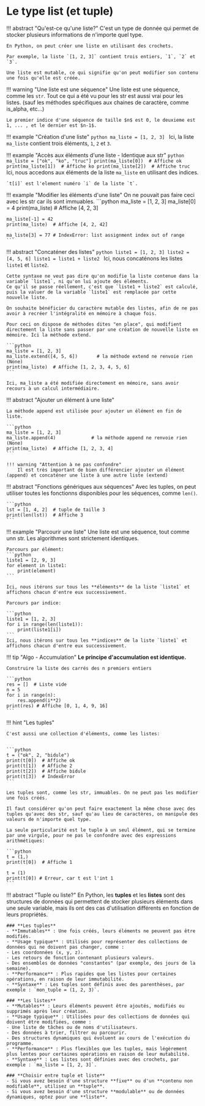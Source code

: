 # Le type list (et tuple)


!!! abstract "Qu'est-ce qu'une liste?"
    C'est un type de donnée qui permet de stocker plusieurs informations de n'importe quel type.

    En Python, on peut créer une liste en utilisant des crochets.

    Par exemple, la liste `[1, 2, 3]` contient trois entiers, `1`, `2` et `3`.

    Une liste est mutable, ce qui signifie qu'on peut modifier son contenu une fois qu'elle est créée.

!!! warning "Une liste est une séquence"
    Une liste est une séquence, comme les `str`. Tout ce qui a été vu pour les str est aussi vrai pour les listes.
    (sauf les méthodes spécifiques aux chaines de caractère, comme is_alpha, etc...)

    Le premier indice d'une séquence de taille $n$ est 0, le deuxieme est 1, ... , et le dernier est $n-1$.


!!! example "Création d'une liste"
    ```python
    ma_liste = [1, 2, 3]
    ```
    Ici, la liste `ma_liste` contient trois éléments, `1`, `2` et `3`.

!!! example "Accès aux éléments d'une liste - Identique aux str"
    ```python
    ma_liste = ["ok", "ko", "truc"]
    print(ma_liste[0])  # Affiche ok
    print(ma_liste[1])  # Affiche ko
    print(ma_liste[2])  # Affiche truc  
    ```
    Ici, nous accedons aux éléments de la liste `ma_liste` en utilisant des indices.

    `t[i]` est l'element numéro `i` de la liste `t`.


!!! example "Modifier les éléments d'une liste"
    On ne pouvait pas faire ceci avec les str car ils sont immuables.
    ```python
    ma_liste = [1, 2, 3]
    ma_liste[0] = 4
    print(ma_liste)  # Affiche [4, 2, 3]

    ma_liste[-1] = 42
    print(ma_liste)  # Affiche [4, 2, 42]
    
    ma_liste[3] = 77 # IndexError: list assignment index out of range
    ```



!!! abstract "Concaténer des listes"
    ```python
    liste1 = [1, 2, 3]
    liste2 = [4, 5, 6]
    liste1 = liste1 + liste2
    ```
    Ici, nous concaténons les listes `liste1` et `liste2`.

    Cette syntaxe ne veut pas dire qu'on modifie la liste contenue dans la variable `liste1`, ni qu'on lui ajoute des éléments.
    Ce qu'il se passe réellement, c'est que `liste1 + liste2` est calculé, puis la valuer de la variable `liste1` est remplacée par cette nouvelle liste.

    On souhaite bénéficier du caractère mutable des listes, afin de ne pas avoir à recréer l'intégralité en mémoire à chaque fois.

    Pour ceci on dispose de méthodes dites "en place", qui modifient directement la liste sans passer par une création de nouvelle liste en mémoire. Ici la méthode extend.

    ```python
    ma_liste = [1, 2, 3]
    ma_liste.extend([4, 5, 6])       # la méthode extend ne renvoie rien (None)
    print(ma_liste)  # Affiche [1, 2, 3, 4, 5, 6]
    ```

    Ici, ma_liste a été modifiée directement en mémoire, sans avoir recours à un calcul intermédiaire.


!!! abstract "Ajouter un élément à une liste"

    La méthode append est utilisée pour ajouter un élément en fin de liste.

    ```python
    ma_liste = [1, 2, 3]
    ma_liste.append(4)             # la méthode append ne renvoie rien (None)
    print(ma_liste)  # Affiche [1, 2, 3, 4]
    ```

    !!! warning "Attention à ne pas confondre"
        Il est très important de bien différencier ajouter un élément (append) et concaténer une liste à une autre liste (extend)


!!! abstract "Fonctions génériques aux séquences"
    Avec les tuples, on peut utiliser toutes les fonctionns disponibles pour les séquences, comme `len()`.

    ```python
    lst = [1, 4, 2]  # tuple de taille 3
    print(len(lst))  # Affiche 3
    ```

!!! example "Parcourir une liste"
    Une liste est une séquence, tout comme unn str.
    Les algorithmes sont strictement identiques.

    Parcours par élément:
    ```python
    liste1 = [2, 9, 3]
    for element in liste1:
        print(element)
    ```

    Ici, nous itérons sur tous les **éléments** de la liste `liste1` et affichons chacun d'entre eux successivement.

    Parcours par indice:

    ```python
    liste1 = [1, 2, 3]
    for i in range(len(liste1)):
        print(liste1[i])
    ```
    Ici, nous itérons sur tous les **indices** de la liste `liste1` et affichons chacun d'entre eux successivement.


!!! tip "Algo - Accumulation"
    **Le principe d'accumulation est identique.**
    
    Construire la liste des carrés des n premiers entiers

    ```python
    res = []  # Liste vide
    n = 5
    for i in range(n):
        res.append(i**2)
    print(res) # Affiche [0, 1, 4, 9, 16]
    ```


!!! hint "Les tuples"

    C'est aussi une collection d'éléments, comme les listes:


    ```python
    t = ("ok", 2, "bidule")
    print(t[0])  # Affiche ok
    print(t[1])  # Affiche 2
    print(t[2])  # Affiche bidule
    print(t[3])  # IndexError
    ```

    Les tuples sont, comme les str, immuables. On ne peut pas les modifier une fois créés.

    Il faut considérer qu'on peut faire exactement la même chose avec des tuples qu'avec des str, sauf qu'au lieu de caractères, on manipule des valeurs de n'importe quel type.

    La seule particularité est le tuple à un seul élément, qui se termine par une virgule, pour ne pas le confondre avec des expressions arithmétiques:

    ```python
    t = (1,)
    print(t[0])  # Affiche 1

    t = (1)
    print(t[0]) # Erreur, car t est l'int 1
    ```

!!! abstract "Tuple ou liste?"
    En Python, les **tuples** et les **listes** sont des structures de données qui permettent de stocker plusieurs éléments dans une seule variable, mais ils ont des cas d'utilisation différents en fonction de leurs propriétés.

    ### **Les tuples**
    - **Immutables** : Une fois créés, leurs éléments ne peuvent pas être modifiés.
    - **Usage typique** : Utilisés pour représenter des collections de données qui ne doivent pas changer, comme :
    - Les coordonnées (x, y, z).
    - Les retours de fonction contenant plusieurs valeurs.
    - Des ensembles de données "constantes" (par exemple, des jours de la semaine).
    - **Performance** : Plus rapides que les listes pour certaines opérations, en raison de leur immutabilité.
    - **Syntaxe** : Les tuples sont définis avec des parenthèses, par exemple : `mon_tuple = (1, 2, 3)`.

    ### **Les listes**
    - **Mutables** : Leurs éléments peuvent être ajoutés, modifiés ou supprimés après leur création.
    - **Usage typique** : Utilisées pour des collections de données qui doivent être modifiées, comme :
    - Une liste de tâches ou de noms d'utilisateurs.
    - Des données à trier, filtrer ou parcourir.
    - Des structures dynamiques qui évoluent au cours de l'exécution du programme.
    - **Performance** : Plus flexibles que les tuples, mais légèrement plus lentes pour certaines opérations en raison de leur mutabilité.
    - **Syntaxe** : Les listes sont définies avec des crochets, par exemple : `ma_liste = [1, 2, 3]`.

    ### **Choisir entre tuple et liste**
    - Si vous avez besoin d'une structure **fixe** ou d'un **contenu non modifiable**, utilisez un **tuple**.
    - Si vous avez besoin d'une structure **modulable** ou de données dynamiques, optez pour une **liste**.
